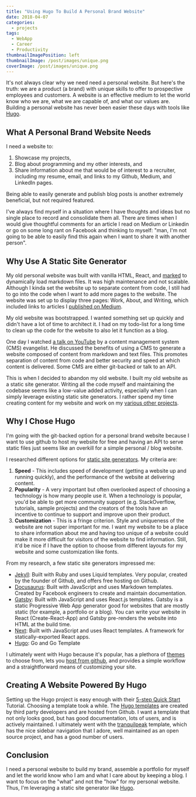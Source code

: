```yaml
---
title: "Using Hugo To Build A Personal Brand Website"
date: 2018-04-07
categories:
  - projects
tags:
  - WebApp
  - Career
  - Productivity
thumbnailImagePosition: left
thumbnailImage: /post/images/unique.png
coverImage: /post/images/unique.png
---
```


It's not always clear why we need need a personal website. But here's the truth: we are a product (a brand) with unique skills to offer to prospective employees and customers. A website is an effective medium to let the world know who we are, what we are capable of, and what our values are. Building a personal website has never been easier these days with tools like [Hugo](https://gohugo.io/).

<!--more-->

## What A Personal Brand Website Needs
I need a website to:

1. Showcase my projects,
2. Blog about programming and my other interests, and
3. Share information about me that would be of interest to a recruiter, including my resume, email, and links to my Github, Medium, and LinkedIn pages.

Being able to easily generate and publish blog posts is another extremely beneficial, but not required featured.

I've always find myself in a situation where I have thoughts and ideas but no single place to record and consolidate them all. There are times when I would give thoughtful comments for an article I read on Medium or Linkedin or go on some long rant on Facebook and thinking to myself: "man, I'm not going to be able to easily find this again when I want to share it with another person".

## Why Use A Static Site Generator
My old personal website was built with vanilla HTML, React, and [marked](https://github.com/markedjs/marked) to dynamically load markdown files. It was high maintenance and not scalable. Although I kinda set the website up to separate content from code, I still had to go into the code when I want to add more pages to the website. The website was set up to display three pages: Work, About, and Writing, which included links to articles I [published on Medium](https://medium.com/@xiaoyunyang/latest).

My old website was bootstrapped. I wanted something set up quickly and didn't have a lot of time to architect it. I had on my todo-list for a long time to clean up the code for the website to also let it function as a blog.

One day I watched [a talk on YouTube](https://www.youtube.com/watch?v=KX4G49ZrvY0) by a content management system (CMS) evangelist. He discussed the benefits of using a CMS to generate a website composed of content from markdown and text files. This promotes separation of content from code and better security and speed at which content is delivered. Some CMS are either git-backed or talk to an API.

This is when I decided to abandon my old website. I built my old website as a static site generator. Writing all the code myself and maintaining the codebase seems like a low-value added activity, especially when I can simply leverage existing static site generators. I rather spend my time creating content for my website and work on my [various other projects](http://xiaoyunyang.github.io/categories/projects/).

## Why I Chose Hugo
I'm going with the git-backed option for a personal brand website because I want to use github to host my website for free and having an API to serve static files just seems like an overkill for a simple personal / blog website.

I researched different options for [static site generators](https://www.netlify.com/blog/2016/05/02/top-ten-static-website-generators/). My criteria are:

1. **Speed** - This includes speed of development (getting a website up and running quickly), and the performance of the website at delivering content.
2. **Popularity** - A very important but often overlooked aspect of choosing a technology is how many people use it. When a technology is popular, you'd be able to get more community support (e.g. StackOverflow, tutorials, sample projects) and the creators of the tools have an incentive to continue to support and improve upon their product.
3. **Customization**  - This is a fringe criterion. Style and uniqueness of the website are not super important for me. I want my website to be a place to share information about me and having too unique of a website could make it more difficult for visitors of the website to find information. Still, it'd be nice if I have the option to choose from different layouts for my website and some customization like fonts.

From my research, a few static site generators impressed me:

* [Jekyll](https://jekyllrb.com/): Built with Ruby and uses Liquid templates. Very popular, created by the founder of Github, and offers free hosting on Github.
* [Docusaurus](https://docusaurus.io/): Built with JavaScript and uses Markdown templates. Created by Facebook engineers to create and maintain documentation.
* [Gatsby](https://www.gatsbyjs.org/): Built with JavaScript and uses React.js templates. Gatsby is a static Progressive Web App generator good for websites that are mostly static (for example, a portfolio or a blog). You can write your website in React (Create-React-App) and Gatsby pre-renders the website into HTML at the build time.
* [Next](https://github.com/zeit/next.js): Built with JavaScript and uses React templates. A framework for statically-exported React apps.
* [Hugo](https://gohugo.io/): Go and Go Template

I ultimately went with Hugo because it's popular, has a plethora of [themes](https://themes.gohugo.io/) to choose from, lets you [host from github](https://gohugo.io/hosting-and-deployment/hosting-on-github/), and provides a simple workflow and a straightforward means of customizing your site.

## Creating A Website Powered By Hugo
Setting up the Hugo project is easy enough with their [5-step Quick Start](https://gohugo.io/getting-started/quick-start/) Tutorial. Choosing a template took a while. The [Hugo templates](https://themes.gohugo.io/) are created by third party developers and are hosted from Github. I want a template that not only looks good, but has good documentation, lots of users, and is actively maintained. I ultimately went with the [tranquilpeak](https://github.com/kakawait/hugo-tranquilpeak-theme) template, which has the nice sidebar navigation that I adore, well maintained as an open source project, and has a good number of users.

## Conclusion
I need a personal website to build my brand, assemble a portfolio for myself and let the world know who I am and what I care about by keeping a blog. I want to focus on the "what" and not the "how" for my personal website. Thus, I'm leveraging a static site generator like [Hugo](https://gohugo.io/).
